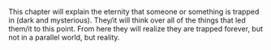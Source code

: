 This chapter will explain the eternity that someone or something is trapped in (dark and mysterious). They/it will think over all of the things that led them/it to this point. From here they will realize they are trapped forever, but not in a parallel world, but reality. 